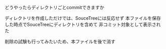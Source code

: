 どうやったらディレクトリごとcommitできますか

ディレクトリを作成しただけでは、SouceTreeには反応せず
本ファイルを保存した時点でSouceTreeにディレクトリを含めて
非コミット対象として表示された

削除の試験も行ってみたいため、本ファイルを後で消す
